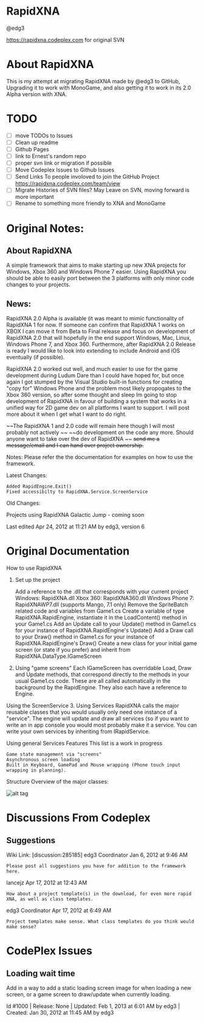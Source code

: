 RapidXNA
========
@edg3

https://rapidxna.codeplex.com for original SVN

About RapidXNA
==============
This is my attempt at migrating RapidXNA made by @edg3 to GitHub,
Upgrading it to work with MonoGame, and also getting it to work 
in its 2.0 Alpha version with XNA.

TODO
====
- [ ] move TODOs to Issues
- [ ] Clean up readme
- [ ] Github Pages
- [ ] link to Ernest's random repo
- [ ] proper svn link or migration if possible
- [ ] Move Codeplex Issues to Github Issues
- [ ] Send Links To people involoved to join the GitHub Project
		https://rapidxna.codeplex.com/team/view
- [ ] Migrate Histories of SVN files?
		May Leave on SVN, moving forward is more important
- [ ] Rename to something more friendly to XNA and MonoGame

Original Notes:
===============


About RapidXNA
--------------
A simple framework that aims to make starting up new XNA projects for Windows, 
Xbox 360 and Windows Phone 7 easier. Using RapidXNA you should be able to 
easily port between the 3 platforms with only minor code changes to your projects.

News:
-----
RapidXNA 2.0 Alpha is available (it was meant to mimic functionality of 
RapidXNA 1 for now. If someone can confirm that RapidXNA 1 works on XBOX I can 
move it from Beta to Final release and focus on development of RapidXNA 2.0 that 
will hopefully in the end support Windows, Mac, Linux, Windows Phone 7, and Xbox 360. 
Furthermore, after RapidXNA 2.0 Release is ready I would like to look into extending to 
include Android and iOS eventually (if possible).

RapidXNA 2.0 worked out well, and much easier to use for the game development during 
Ludum Dare than I could have hoped for, but once again I got stumped by the Visual Studio 
built-in functions for creating "copy for" Windows Phone and the problem most likely propogates 
to the Xbox 360 version, so after some thought and sleep Im going to stop development of 
RapidXNA in favour of building a system that works in a unified way for 2D game dev on all 
platforms I want to support. I will post more about it when I get what I want to do right.

~~The RapidXNA 1 and 2.0 code will remain here though I will most probably not actively ~~
~~do development on the code any more. Should anyone want to take over the dev of RapidXNA ~~
~~send me a message/email and I can hand over project ownership.~~

Notes:
Please refer the the documentation for examples on how to use the framework.

Latest Changes:

    Added RapidEngine.Exit()
    Fixed accessibilty to RapidXNA.Service.ScreenService


Old Changes:

Projects using RapidXNA
Galactic Jump - coming soon

Last edited Apr 24, 2012 at 11:21 AM by edg3, version 6

Original Documentation
======================

How to use RapidXNA
1. Set up the project

    Add a reference to the .dll that corresponds with your current project
        Windows: RapidXNA.dll
        Xbox 360: RapidXNA360.dll
        Windows Phone 7: RapidXNAWP7.dll (supports Mango, 7.1 only)
    Remove the SpriteBatch related code and variables from Game1.cs
    Create a variable of type RapidXNA.RapidEngine, instantiate it in the LoadContent() method in your Game1.cs
    Add an Update call to your Update() method in Game1.cs for your instance of RapidXNA.RapidEngine's Update()
    Add a Draw call to your Draw() method in Game1.cs for your instance of RapidXNA.RapidEngine's Draw()
    Create a new class for your initial game screen (or state if you prefer) and inherit from RapidXNA.DataType.IGameScreen

2. Using "game screens"
Each IGameScreen has overridable Load, Draw and Update methods, that correspond directly to the methods in your usual Game1.cs code. These are all called automatically in the background by the RapidEngine. They also each have a reference to Engine.

Using the ScreenService
3. Using Services
RapidXNA calls the major reusable classes that you would usually only need one instance of a "service". The engine will update and draw all services (so if you want to write an in app console you would most probably make it a service. You can write your own services by inheriting from IRapidService.

Using general Services
Features
This list is a work in progress

    Game state management via "screens"
    Asynchronous screen loading
    Built in Keyboard, GamePad and Mouse wrapping (Phone touch input wrapping in planning).

Structure
Overview of the major classes:

![alt tag](http://i40.tinypic.com/34qpooi.png)


Discussions From Codeplex
=========================

Suggestions 
-----------

 Wiki Link: [discussion:285185]
edg3
Coordinator
Jan 6, 2012 at 9:46 AM

	Please post all suggestions you have for addition to the framework here.
	
lancejz
Apr 17, 2012 at 12:43 AM
	

	How about a project template(s) in the download, for even more rapid XNA, as well as class templates.
	
edg3
Coordinator
Apr 17, 2012 at 6:49 AM
	

	Project templates make sense. What class templates do you think would make sense?

CodePlex Issues
===============

Loading wait time
-----------------
Add in a way to add a static loading screen image for when loading a new screen, or a game screen to draw/update when currently loading.

Id #1000 | Release: None | Updated: Feb 1, 2013 at 6:01 AM by edg3 | Created: Jan 30, 2012 at 11:45 AM by edg3

